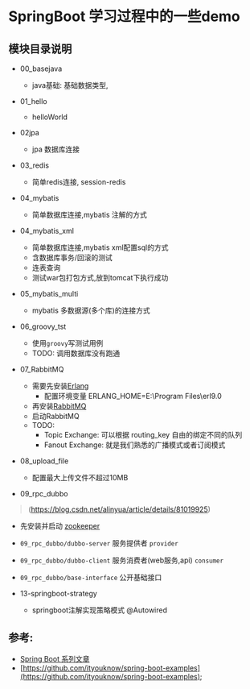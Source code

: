 
# SpringBoot 学习过程中的一些demo

## 模块目录说明
- 00_basejava
  - java基础: 基础数据类型,
- 01_hello
  - helloWorld
- 02jpa
  - jpa 数据库连接
- 03_redis
  - 简单redis连接, session-redis
- 04_mybatis
  - 简单数据库连接,mybatis 注解的方式
- 04_mybatis_xml
  - 简单数据库连接,mybatis xml配置sql的方式
  - 含数据库事务/回滚的测试
  - 连表查询
  - 测试war包打包方式,放到tomcat下执行成功
- 05_mybatis_multi
  - mybatis 多数据源(多个库)的连接方式

- 06_groovy_tst
  - 使用`groovy`写测试用例
  - TODO: 调用数据库没有跑通

- 07_RabbitMQ
  - 需要先安装[Erlang](https://www.erlang.org/downloads)
    - 配置环境变量 ERLANG_HOME=E:\Program Files\erl9.0
  - 再安装[RabbitMQ](https://www.rabbitmq.com/download.html)
  - 启动RabbitMQ
  - TODO:
    - Topic Exchange: 可以根据 routing_key 自由的绑定不同的队列
    - Fanout Exchange: 就是我们熟悉的广播模式或者订阅模式

- 08_upload_file
  - 配置最大上传文件不超过10MB
 
- 09_rpc_dubbo
> (https://blog.csdn.net/alinyua/article/details/81019925)
  - 先安装并启动 [zookeeper](http://mirrors.hust.edu.cn/apache/zookeeper/)
  - `09_rpc_dubbo/dubbo-server` 服务提供者 `provider`
  - `09_rpc_dubbo/dubbo-client` 服务消费者(web服务,api) `consumer`
  - `09_rpc_dubbo/base-interface` 公开基础接口

- 13-springboot-strategy
  - springboot注解实现策略模式 @Autowired


## 参考: 
- [Spring Boot 系列文章](http://www.ityouknow.com/spring-boot.html)  
- [https://github.com/ityouknow/spring-boot-examples](https://github.com/ityouknow/spring-boot-examples);
